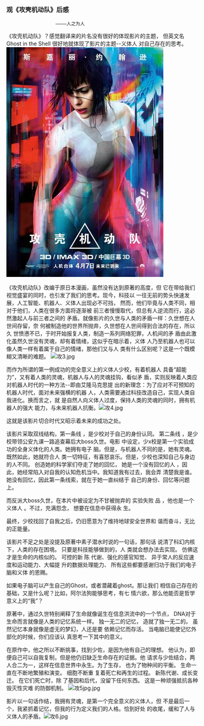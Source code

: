 ### 观《攻壳机动队》后感
                      ————人之为人

  《攻壳机动队》？感觉翻译来的片名没有很好的体现影片的主题，
但英文名Ghost in the Shell 很好地就体现了影片的主题--义体人
对自己存在的思考。  ![攻壳机动队1.jpg](https://github.com/bolonghuang/18342027/blob/gh-pages/%E6%94%BB%E5%A3%B3%E6%9C%BA%E5%8A%A8%E9%98%9F1.jpg?raw=true)

  《攻壳机动队》改编于原日本漫画，虽然没有达到原著的高度，但
它在带给我们视觉盛宴的同时，也引发了我们的思考。现今，科技以
一往无前的势头快速发展，人工智能、机器人、义体人出现必不可挡，
然而，他们毕竟与人类不同，相对于他们，人类在很多方面将逐渐被
前三者慢慢取代，但总有人逆流而行，这必然激起人与前三者之间的
矛盾。就像影片的久世与人类的矛盾一样：久世想在人世间存留，奈
何被制造他的世界所抛弃，久世想在人世间得到合法的存在，所以久
世愤懑不已，于时开始报复人类，制造一系列网络犯罪，人机间的矛
盾由此激化虽然久世没有灵魂，却有着情绪，这似乎在暗示着，义体
人乃至机器人也可以像人类一样有着属于自己的情绪，那他们又与人
类有什么区别呢？这是一个既模糊又清晰的难题。  ![攻3.jpg](https://github.com/bolonghuang/18342027/blob/gh-pages/%E6%94%BB3.jpg?raw=true) 

  而作为所谓的第一例成功的完全意义上的义体人少校，有着机器人
具备“超能力”，又有着人类的灵魂，机器人与人的灵魂挂钩，看似矛
盾，实则反映着人类应对机器人时代的一种方法--即由艾隆马克思提
出的新理念：为了应对不可预知的机器人时代，面对未来强横的机器
人，人类需要通过科技改造自己，实现人类自我进化。换而言之，就
是自然人向义体人过度，保持人类的灵魂的同时，拥有机器人的强大
能力，与未来机器人抗衡。![攻4.jpg](https://github.com/bolonghuang/18342027/blob/gh-pages/%E6%94%BB4.jpg?raw=true)

  这就是该影片切合时代又昭示着未来的成功之处。

  该影片采取双线结构，第一条线 ，是少校对于自己的身份认同。
第二条线 ，是少校带领公安九课一路追查幕后大boss久世。电影
中设定，少x校是第一个实验成功的全身义体化的人类。她拥有电子
脑。但是，与机器人不同的是，她有灵魂。既然如此，她就符合人
类一切特征，有喜怒哀乐。但是，少校也深知自己与身边的人不同。
创造她的科学家们夺走了她的回忆， 她是一个没有回忆的人 ，因
此，她经常陷入对自我的认知危机当中。我知道我有过去，我会弄
清楚我是谁。 她没有回忆，因此第一条线索，就在于她一直纠结于
自己的身份、回忆等问题上。

   而反派大boss久世，在本片中被设定为不甘被抛弃的 实验失败
品 ，他也是一个 义体人 。不过，充满怨念， 想要在信息中获得永
生。

  最终，少校找回了自我之后，仍旧愿意为了维持地球安全世界和
谐而奋斗，无比的正能量。  

  该影片不足之处是没提及原著中素子潜水时说的一句话，那句话
说清了科幻内核下，人类的存在困境。 只要是科技能够做到的，人
类就会想办法去实现。 仿佛这才是生命的内核似的。 可控的新 陈
代谢、强化的感官知觉、 异于常人的反应速度和运动能力、大幅提
升的数据处理能力、 所有这些都要感谢归功于我们的电子脑和义体
的恩赐。 

  如果电子脑可以产生自己的Ghost，或者潜藏着ghost。那让我们
相信自己存在的基础，又是什么呢？比如，阿尔法狗能够思考，有七
情六欲，那么他能否是哲学意义上的“我”？ 

   原著中，通过久世特别阐释了生命就像诞生在信息洪流中的一个节点， 
DNA对于生命而言就像是人类的记忆系统一样。 独一无二的记忆，
造就了独一无二的。 虽然记忆本身就像是虚无的梦幻，人还是要
依赖记忆而存活。 当电脑已能使记忆外部化的时候，你们应该认
真思考一下其中的意义。

  在原作中，他之所以不断挑事，找到少佐，是因为他有自己的理想。
他认为，即便自己可以自我复制，但是他仍旧缺乏生命存在的证据。他
请求与少佐结合，两人合二为一，这样在信息世界中永生。为了生存，
也为了物种间的平衡。 生命一直在不断地繁殖和演变。 细胞不断重
复着死亡和再生的过程。 新陈代谢、成长变迁。 在它们死亡时，除
了基因和后代，没留下任何东西。 这是一种顽强抵抗各种毁灭性灾难
的防御机制。 ![攻5jpg.jpg](https://github.com/bolonghuang/18342027/blob/gh-pages/%E6%94%BB5jpg.jpg?raw=true)

   影片以一句话作结，我拥有灵魂，是第一个完全意义的义体人，但
不是最后一个，我紧抓着记忆，但我的行为定义我们的人格。恰到好处
的收尾，缓和了人与义体人的矛盾。![攻6.jpg](https://github.com/bolonghuang/18342027/blob/gh-pages/%E6%94%BB6.jpg?raw=true)



